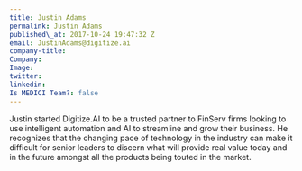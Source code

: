 ```yaml
---
title: Justin Adams
permalink: Justin Adams
published\_at: 2017-10-24 19:47:32 Z
email: JustinAdams@digitize.ai
company-title: 
Company: 
Image: 
twitter: 
linkedin: 
Is MEDICI Team?: false
---
```


Justin started Digitize.AI to be a trusted partner to FinServ firms looking to use intelligent automation and AI to streamline and grow their business. He recognizes that the changing pace of technology in the industry can make it difficult for senior leaders to discern what will provide real value today and in the future amongst all the products being touted in the market.
